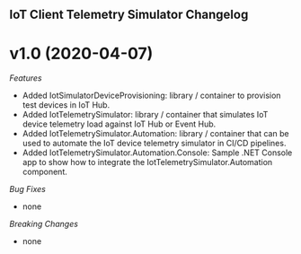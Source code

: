 ## IoT Client Telemetry Simulator Changelog

<a name="v1.0"></a>
# v1.0 (2020-04-07)

*Features*
* Added IotSimulatorDeviceProvisioning: library / container to provision test devices in IoT Hub.
* Added IotTelemetrySimulator: library / container that simulates IoT device telemetry load against IoT Hub or Event Hub.
* Added IotTelemetrySimulator.Automation: library / container that can be used to automate the IoT device telemetry simulator in CI/CD pipelines.
* Added IotTelemetrySimulator.Automation.Console: Sample .NET Console app to show how to integrate the
IotTelemetrySimulator.Automation component.

*Bug Fixes*
* none

*Breaking Changes*
* none
